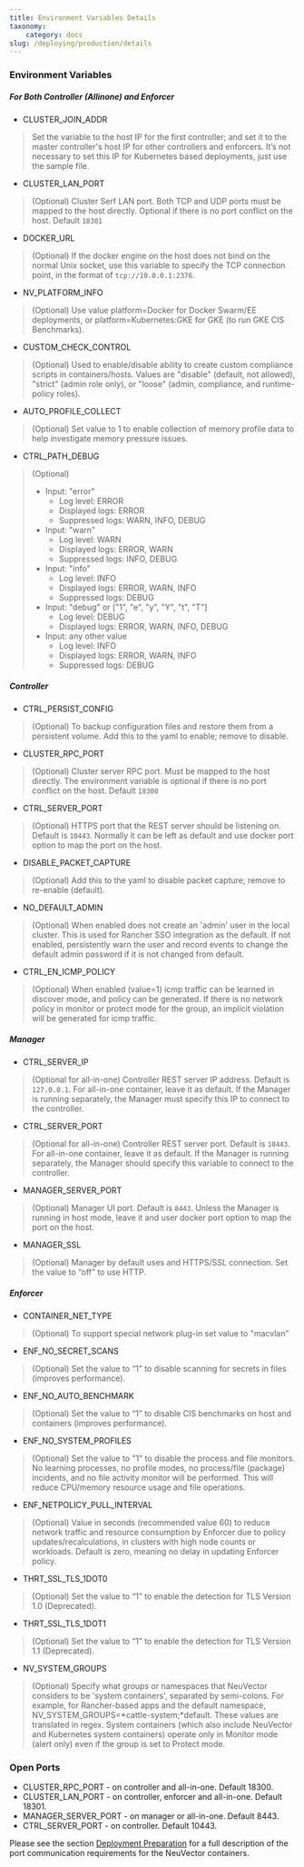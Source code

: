 ```yaml
---
title: Environment Variables Details
taxonomy:
    category: docs
slug: /deploying/production/details
---
```


### Environment Variables

##### For Both Controller (Allinone) and Enforcer

* CLUSTER_JOIN_ADDR
> Set the variable to the host IP for the first controller; and set it to the master controller's host IP for other controllers and enforcers. It’s not necessary to set this IP for Kubernetes based deployments, just use the sample file.

* CLUSTER_LAN_PORT
> (Optional) Cluster Serf LAN port. Both TCP and UDP ports must be mapped to the host directly. Optional if there is no port conflict on the host. Default ```18301```

* DOCKER_URL
> (Optional) If the docker engine on the host does not bind on the normal Unix socket, use this variable to specify the TCP connection point, in the format of ```tcp://10.0.0.1:2376```.

* NV_PLATFORM_INFO
> (Optional) Use value platform=Docker for Docker Swarm/EE deployments, or platform=Kubernetes:GKE for GKE (to run GKE CIS Benchmarks).

* CUSTOM_CHECK_CONTROL
> (Optional) Used to enable/disable ability to create custom compliance scripts in containers/hosts. Values are "disable" (default, not allowed), "strict" (admin role only), or "loose" (admin, compliance, and runtime-policy roles).

* AUTO_PROFILE_COLLECT
> (Optional) Set value to 1 to enable collection of memory profile data to help investigate memory pressure issues.

* CTRL_PATH_DEBUG
> (Optional)
> * Input: "error"
>   * Log level: ERROR
>   * Displayed logs: ERROR
>   * Suppressed logs: WARN, INFO, DEBUG
> * Input: "warn"
>   * Log level: WARN
>   * Displayed logs: ERROR, WARN
>   * Suppressed logs: INFO, DEBUG
> * Input: "info"
>   * Log level: INFO
>   * Displayed logs: ERROR, WARN, INFO
>   * Suppressed logs: DEBUG
> * Input: "debug" or ["1", "e", "y", "Y", "t", "T"]
>   * Log level: DEBUG
>   * Displayed logs: ERROR, WARN, INFO, DEBUG
> * Input: any other value
>   * Log level: INFO
>   * Displayed logs: ERROR, WARN, INFO
>   * Suppressed logs: DEBUG

##### Controller

* CTRL_PERSIST_CONFIG
> (Optional) To backup configuration files and restore them from a persistent volume. Add this to the yaml to enable; remove to disable.

* CLUSTER_RPC_PORT
> (Optional) Cluster server RPC port. Must be mapped to the host directly. The environment variable is optional if there is no port conflict on the host. Default ```18300```

* CTRL_SERVER_PORT
> (Optional) HTTPS port that the REST server should be listening on. Default is ```10443```. Normally it can be left as default and use docker port option to map the port on the host.

* DISABLE_PACKET_CAPTURE
> (Optional) Add this to the yaml to disable packet capture; remove to re-enable (default).

* NO_DEFAULT_ADMIN 
> (Optional) When enabled does not create an 'admin' user in the local cluster. This is used for Rancher SSO integration as the default. If not enabled, persistently warn the user and record events to change the default admin password if it is not changed from default.

* CTRL_EN_ICMP_POLICY
> (Optional) When enabled (value=1) icmp traffic can be learned in discover mode, and policy can be generated. If there is no network policy in monitor or protect mode for the group, an implicit violation will be generated for icmp traffic.

##### Manager

* CTRL_SERVER_IP
> (Optional for all-in-one) Controller REST server IP address. Default is ```127.0.0.1```. For all-in-one container, leave it as default. If the Manager is running separately, the Manager must specify this IP to connect to the controller.

* CTRL_SERVER_PORT
> (Optional for all-in-one) Controller REST server port. Default is ```10443```. For all-in-one container, leave it as default. If the Manager is running separately, the Manager should specify this variable to connect to the controller.

* MANAGER_SERVER_PORT
> (Optional) Manager UI port. Default is ```8443```. Unless the Manager is running in host mode, leave it and user docker port option to map the port on the host.

* MANAGER_SSL
> (Optional) Manager by default uses and HTTPS/SSL connection. Set the value to “off” to use HTTP.

##### Enforcer

* CONTAINER_NET_TYPE
> (Optional) To support special network plug-in set value to "macvlan”

* ENF_NO_SECRET_SCANS
> (Optional) Set the value to “1” to disable scanning for secrets in files (improves performance).

* ENF_NO_AUTO_BENCHMARK
> (Optional) Set the value to “1” to disable CIS benchmarks on host and containers (improves performance).

* ENF_NO_SYSTEM_PROFILES
> (Optional) Set the value to "1" to disable the process and file monitors. No learning processes, no profile modes, no process/file (package) incidents, and no file activity monitor will be performed. This will reduce CPU/memory resource usage and file operations.

* ENF_NETPOLICY_PULL_INTERVAL
> (Optional) Value in seconds (recommended value 60) to reduce network traffic and resource consumption by Enforcer due to policy updates/recalculations, in clusters with high node counts or workloads. Default is zero, meaning no delay in updating Enforcer policy.

* THRT_SSL_TLS_1DOT0
> (Optional) Set the value to “1” to enable the detection for TLS Version 1.0 (Deprecated).

* THRT_SSL_TLS_1DOT1
> (Optional) Set the value to “1” to enable the detection for TLS Version 1.1 (Deprecated).

* NV_SYSTEM_GROUPS
> (Optional) Specify what groups or namespaces that NeuVector considers to be 'system containers', separated by semi-colons. For example, for Rancher-based apps and the default namespace, NV_SYSTEM_GROUPS=*cattle-system;*default. These values are translated in regex. System containers (which also include NeuVector and Kubernetes system containers) operate only in Monitor mode (alert only) even if the group is set to Protect mode.


### Open Ports

* CLUSTER_RPC_PORT - on controller and all-in-one. Default 18300.
* CLUSTER_LAN_PORT - on controller, enforcer and all-in-one. Default 18301.
* MANAGER_SERVER_PORT - on manager or all-in-one. Default 8443.
* CTRL_SERVER_PORT - on controller. Default 10443.

Please see the section [Deployment Preparation](/basics/installation/native) for a full description of the port communication requirements for the NeuVector containers.
